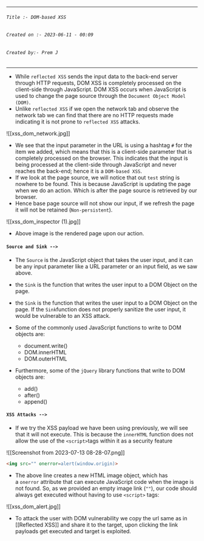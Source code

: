 
***
###### `Title :- DOM-based XSS`
###### `Created on :- 2023-06-11 - 00:09`
###### `Created by:- Prem J`
***

- While `reflected XSS` sends the input data to the back-end server through HTTP requests, DOM XSS is completely processed on the client-side through JavaScript. DOM XSS occurs when JavaScript is used to change the page source through the `Document Object Model (DOM)`.
- Unlike `reflected XSS` if we open the network tab and observe the network tab we can find that there are no HTTP requests made indicating it is not prone to `reflected XSS` attacks.

![[xss_dom_network.jpg]]

- We see that the input parameter in the URL is using a hashtag `#` for the item we added, which means that this is a client-side parameter that is completely processed on the browser. This indicates that the input is being processed at the client-side through JavaScript and never reaches the back-end; hence it is a `DOM-based XSS`.
- If we look at the page source, we will notice that out `test` string is nowhere to be found. This is because JavaScript is updating the page when we do an action. Which is after the page source is retrieved by our browser.
- Hence base page source will not show our input, if we refresh the page it will not be retained (`Non-persistent`).

![[xss_dom_inspector (1).jpg]]

- Above image is the rendered page upon our action.

#### `Source and Sink -->`

- The `Source` is the JavaScript object that takes the user input, and it can be any input parameter like a URL parameter or an input field, as we saw above.
- the `Sink` is the function that writes the user input to a DOM Object on the page. 
- the `Sink` is the function that writes the user input to a DOM Object on the page. If the `Sink`function does not properly sanitize the user input, it would be vulnerable to an XSS attack.
- Some of the commonly used JavaScript functions to write to DOM objects are:
	- document.write()
	- DOM.innerHTML
	- DOM.outerHTML

- Furthermore, some of the `jQuery` library functions that write to DOM objects are:
	- add()
	- after()
	- append()


#### `XSS Attacks -->`

- If we try the XSS payload we have been using previously, we will see that it will not execute. This is because the `innerHTML` function does not allow the use of the `<script>`tags within it as a security feature

![[Screenshot from 2023-07-13 08-28-07.png]]

```html
<img src="" onerror=alert(window.origin)>
```

- The above line creates a new HTML image object, which has a `onerror` attribute that can execute JavaScript code when the image is not found. So, as we provided an empty image link (`""`), our code should always get executed without having to use `<script>` tags:

![[xss_dom_alert.jpg]]

- To attack the user with DOM vulnerability we copy the url same as in [[Reflected XSS]] and share it to the target, upon clicking the link payloads get executed and target is exploited.